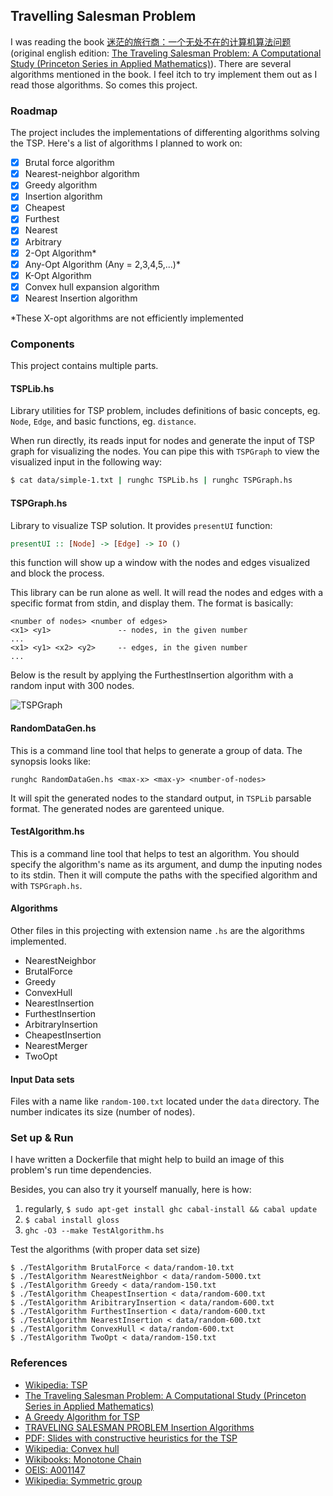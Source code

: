 ## Travelling Salesman Problem

I was reading the book
[迷茫的旅行商：一个无处不在的计算机算法问题](http://www.amazon.cn/%E8%BF%B7%E8%8C%AB%E7%9A%84%E6%97%85%E8%A1%8C%E5%95%86-%E4%B8%80%E4%B8%AA%E6%97%A0%E5%A4%84%E4%B8%8D%E5%9C%A8%E7%9A%84%E8%AE%A1%E7%AE%97%E6%9C%BA%E7%AE%97%E6%B3%95%E9%97%AE%E9%A2%98-%E7%BE%8E-William-J-Cook/dp/B00M2DL24Q/)
(original english edition:
[The Traveling Salesman Problem: A Computational Study (Princeton Series in Applied Mathematics)](http://www.amazon.com/The-Traveling-Salesman-Problem-Computational/dp/0691129932)). There
are several algorithms mentioned in the book. I feel itch to try
implement them out as I read those algorithms. So comes this project.


### Roadmap

The project includes the implementations of differenting algorithms
solving the TSP. Here's a list of algorithms I planned to work on:

* [X] Brutal force algorithm
* [X] Nearest-neighbor algorithm
* [X] Greedy algorithm
* [X] Insertion algorithm
 * [X] Cheapest
 * [X] Furthest
 * [X] Nearest
 * [X] Arbitrary
* [X] 2-Opt Algorithm*
* [X] Any-Opt Algorithm (Any = 2,3,4,5,...)*
* [X] K-Opt Algorithm
* [X] Convex hull expansion algorithm
* [X] Nearest Insertion algorithm

*These X-opt algorithms are not efficiently implemented

### Components

This project contains multiple parts.

#### TSPLib.hs

Library utilities for TSP problem, includes definitions
of basic concepts, eg. `Node`, `Edge`, and basic functions,
eg. `distance`.

When run directly, its reads input for nodes and generate the input of
TSP graph for visualizing the nodes. You can pipe this with `TSPGraph`
to view the visualized input in the following way:

```bash
$ cat data/simple-1.txt | runghc TSPLib.hs | runghc TSPGraph.hs
```

#### TSPGraph.hs

Library to visualize TSP solution. It provides `presentUI` function:

```haskell
presentUI :: [Node] -> [Edge] -> IO ()
```

this function will show up a window with the nodes and edges
visualized and block the process.

This library can be run alone as well. It will read the nodes and
edges with a specific format from stdin, and display them. The format
is basically:

```
<number of nodes> <number of edges>
<x1> <y1>               -- nodes, in the given number
...
<x1> <y1> <x2> <y2>     -- edges, in the given number
...
```

Below is the result by applying the FurthestInsertion algorithm with a
random input with 300 nodes.

![TSPGraph](http://img.vim-cn.com/a4/d61892c820a581058a88b76d302aa11637fe55.png)

#### RandomDataGen.hs

This is a command line tool that helps to generate a group of
data. The synopsis looks like:

```
runghc RandomDataGen.hs <max-x> <max-y> <number-of-nodes>
```

It will spit the generated nodes to the standard output, in `TSPLib`
parsable format. The generated nodes are garenteed unique.


#### TestAlgorithm.hs

This is a command line tool that helps to test an algorithm. You
should specify the algorithm's name as its argument, and dump the
inputing nodes to its stdin. Then it will compute the paths with the
specified algorithm and with `TSPGraph.hs`.


#### Algorithms

Other files in this projecting with extension name `.hs` are the algorithms
implemented.

* NearestNeighbor
* BrutalForce
* Greedy
* ConvexHull
* NearestInsertion
* FurthestInsertion
* ArbitraryInsertion
* CheapestInsertion
* NearestMerger
* TwoOpt

#### Input Data sets

Files with a name like `random-100.txt` located under the `data`
directory. The number indicates its size (number of nodes).



### Set up & Run

I have written a Dockerfile that might help to build an image of this
problem's run time dependencies.

Besides, you can also try it yourself manually, here is how:

1. regularly, `$ sudo apt-get install ghc cabal-install && cabal update`
2. `$ cabal install gloss`
3. `ghc -O3 --make TestAlgorithm.hs`

Test the algorithms (with proper data set size)

```
$ ./TestAlgorithm BrutalForce < data/random-10.txt
$ ./TestAlgorithm NearestNeighbor < data/random-5000.txt
$ ./TestAlgorithm Greedy < data/random-150.txt
$ ./TestAlgorithm CheapestInsertion < data/random-600.txt
$ ./TestAlgorithm AribitraryInsertion < data/random-600.txt
$ ./TestAlgorithm FurthestInsertion < data/random-600.txt
$ ./TestAlgorithm NearestInsertion < data/random-600.txt
$ ./TestAlgorithm ConvexHull < data/random-600.txt
$ ./TestAlgorithm TwoOpt < data/random-150.txt
```


### References
* [Wikipedia: TSP](http://en.wikipedia.org/wiki/Travelling_salesman_problem)
* [The Traveling Salesman Problem: A Computational Study (Princeton Series in Applied Mathematics)](http://www.amazon.com/The-Traveling-Salesman-Problem-Computational/dp/0691129932)
* [A Greedy Algorithm for TSP](http://lcm.csa.iisc.ernet.in/dsa/node186.html)
* [TRAVELING SALESMAN PROBLEM Insertion Algorithms](http://www2.isye.gatech.edu/~mgoetsch/cali/VEHICLE/TSP/TSP009__.HTM)
* [PDF: Slides with constructive heuristics for the TSP](http://paginas.fe.up.pt/~mac/ensino/docs/OR/HowToSolveIt/ConstructiveHeuristicsForTheTSP.pdf)
* [Wikipedia: Convex hull](http://en.wikipedia.org/wiki/Convex_hull)
* [Wikibooks: Monotone Chain](http://en.wikibooks.org/wiki/Algorithm_Implementation/Geometry/Convex_hull/Monotone_chain)
* [OEIS: A001147](http://oeis.org/A001147)
* [Wikipedia: Symmetric group](http://en.wikipedia.org/wiki/Symmetric_group)
